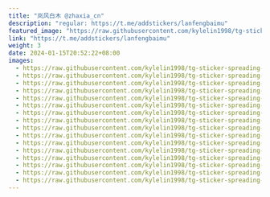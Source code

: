 ```yaml
---
title: "岚风白木 @zhaxia_cn"
description: "regular: https://t.me/addstickers/lanfengbaimu"
featured_image: "https://raw.githubusercontent.com/kylelin1998/tg-sticker-spreading-worldwide-images/main/img/da13c06f-2992-4073-9af8-c805647dcdc3.jpg"
link: "https://t.me/addstickers/lanfengbaimu"
weight: 3
date: 2024-01-15T20:52:22+08:00
images:
  - https://raw.githubusercontent.com/kylelin1998/tg-sticker-spreading-worldwide-images/main/img/da13c06f-2992-4073-9af8-c805647dcdc3.jpg
  - https://raw.githubusercontent.com/kylelin1998/tg-sticker-spreading-worldwide-images/main/img/bb8d7c98-bc4a-41ea-8b68-9dc7427b8fb1.jpg
  - https://raw.githubusercontent.com/kylelin1998/tg-sticker-spreading-worldwide-images/main/img/231f710f-7acf-43cb-b3e8-a7176313fc0f.jpg
  - https://raw.githubusercontent.com/kylelin1998/tg-sticker-spreading-worldwide-images/main/img/299b28b6-a23f-4576-bd52-db040b98779a.jpg
  - https://raw.githubusercontent.com/kylelin1998/tg-sticker-spreading-worldwide-images/main/img/693ee837-b407-4413-bedc-b55c1eb7f3c7.jpg
  - https://raw.githubusercontent.com/kylelin1998/tg-sticker-spreading-worldwide-images/main/img/55ddb056-ea14-4b9e-9f38-bace1247f9a8.jpg
  - https://raw.githubusercontent.com/kylelin1998/tg-sticker-spreading-worldwide-images/main/img/cffdb03c-e955-47c2-b19b-3d76f6c86af7.jpg
  - https://raw.githubusercontent.com/kylelin1998/tg-sticker-spreading-worldwide-images/main/img/2e740f71-a585-4844-bda9-324fde39b688.jpg
  - https://raw.githubusercontent.com/kylelin1998/tg-sticker-spreading-worldwide-images/main/img/16031b0f-4f30-4209-be66-7fecf8893ee9.jpg
  - https://raw.githubusercontent.com/kylelin1998/tg-sticker-spreading-worldwide-images/main/img/5dc51fba-f718-470f-9db5-3f9396cd4d70.jpg
  - https://raw.githubusercontent.com/kylelin1998/tg-sticker-spreading-worldwide-images/main/img/648c9fc5-0fa7-4df7-a852-8d43cd0df04f.jpg
  - https://raw.githubusercontent.com/kylelin1998/tg-sticker-spreading-worldwide-images/main/img/85a7b8a3-c51b-4c9b-9b64-df12a8f0108f.jpg
  - https://raw.githubusercontent.com/kylelin1998/tg-sticker-spreading-worldwide-images/main/img/df89ade1-7324-4e8b-b409-a75672f19661.jpg
  - https://raw.githubusercontent.com/kylelin1998/tg-sticker-spreading-worldwide-images/main/img/5c3cefb2-a322-4714-a9f5-75107cc8ffc5.jpg
  - https://raw.githubusercontent.com/kylelin1998/tg-sticker-spreading-worldwide-images/main/img/bd88c07f-2ac0-410c-a24a-394fac45b003.jpg
  - https://raw.githubusercontent.com/kylelin1998/tg-sticker-spreading-worldwide-images/main/img/d72edc21-2807-4e1f-85b5-87ced2a854cd.jpg
---
```

